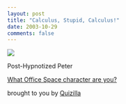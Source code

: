```yaml
---
layout: post
title: "Calculus, Stupid, Calculus!"
date: 2003-10-29
comments: false
---
```

![](http://images.quizilla.com/1034032244_CAndreaquizpostpeter.jpg)


Post-Hypnotized Peter




[What Office Space character are you?][0]




brought to you by [Quizilla][1]



[0]: http://quizilla.com/users/theandrea/quizzes/What%20Office%20Space%20character%20are%20you%3F/
[1]: http://quizilla.com
